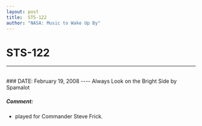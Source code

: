 ```yaml
---
layout: post
title:  STS-122
author: "NASA: Music to Wake Up By"
---
```


# STS-122
----
<br/>
### DATE: February 19, 2008
----
Always Look on the Bright Side by Spamalot

##### Comment:
* played for Commander Steve Frick.
